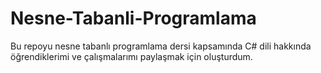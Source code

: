 # Nesne-Tabanli-Programlama
Bu repoyu nesne tabanlı programlama dersi kapsamında C# dili hakkında öğrendiklerimi ve çalışmalarımı paylaşmak için oluşturdum.

